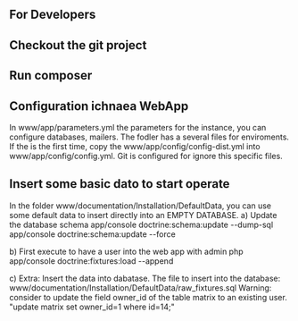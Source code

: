 For Developers
--------------

Checkout the git project
------------------------

Run composer
------------

Configuration ichnaea WebApp
----------------------------
In www/app/parameters.yml the parameters for the instance, you can configure databases, mailers. The fodler has a several files for enviroments. If the is the first time, copy the www/app/config/config-dist.yml into www/app/config/config.yml. Git is configured for ignore this specific files.


Insert some basic dato to start operate
---------------------------------------
In the folder www/documentation/Installation/DefaultData, you can use some default data to insert directly into an EMPTY DATABASE.
a) Update the database schema
app/console doctrine:schema:update --dump-sql
app/console doctrine:schema:update --force

b) First execute to have a user into the web app with admin
php app/console doctrine:fixtures:load --append

c) Extra: Insert the data into dabatase. The file to insert into the database: www/documentation/Installation/DefaultData/raw_fixtures.sql
Warning: consider to update the field owner_id of the table matrix to an existing user.
"update matrix set owner_id=1 where id=14;"

